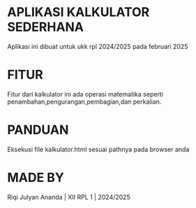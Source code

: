 # APLIKASI KALKULATOR SEDERHANA 
Aplikasi ini dibuat untuk ukk rpl 2024/2025 pada februari 2025
# FITUR 
Fitur dari kalkulator ini ada operasi matematika seperti penambahan,pengurangan,pembagian,dan perkalian.
# PANDUAN 
Eksekusi file kalkulator.html sesuai pathnya pada browser anda
# MADE BY
Riqi Julyan Ananda | XII RPL 1 | 2024/2025
